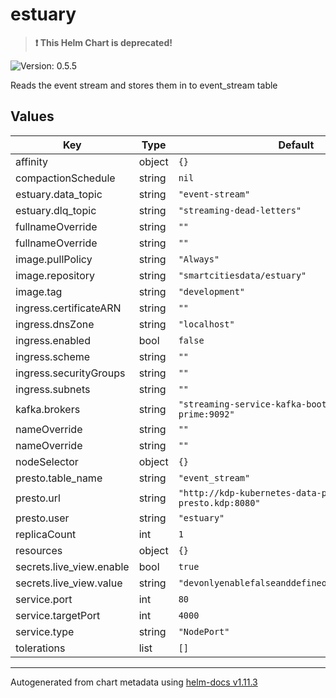 # estuary

> **:exclamation: This Helm Chart is deprecated!**

![Version: 0.5.5](https://img.shields.io/badge/Version-0.5.5-informational?style=flat-square)

Reads the event stream and stores them in to event_stream table

## Values

| Key | Type | Default | Description |
|-----|------|---------|-------------|
| affinity | object | `{}` |  |
| compactionSchedule | string | `nil` |  |
| estuary.data_topic | string | `"event-stream"` |  |
| estuary.dlq_topic | string | `"streaming-dead-letters"` |  |
| fullnameOverride | string | `""` |  |
| fullnameOverride | string | `""` |  |
| image.pullPolicy | string | `"Always"` |  |
| image.repository | string | `"smartcitiesdata/estuary"` |  |
| image.tag | string | `"development"` |  |
| ingress.certificateARN | string | `""` |  |
| ingress.dnsZone | string | `"localhost"` |  |
| ingress.enabled | bool | `false` |  |
| ingress.scheme | string | `""` |  |
| ingress.securityGroups | string | `""` |  |
| ingress.subnets | string | `""` |  |
| kafka.brokers | string | `"streaming-service-kafka-bootstrap.streaming-prime:9092"` |  |
| nameOverride | string | `""` |  |
| nameOverride | string | `""` |  |
| nodeSelector | object | `{}` |  |
| presto.table_name | string | `"event_stream"` |  |
| presto.url | string | `"http://kdp-kubernetes-data-platform-presto.kdp:8080"` |  |
| presto.user | string | `"estuary"` |  |
| replicaCount | int | `1` |  |
| resources | object | `{}` |  |
| secrets.live_view.enable | bool | `true` |  |
| secrets.live_view.value | string | `"devonlyenablefalseanddefineoutofsourceinprod"` |  |
| service.port | int | `80` |  |
| service.targetPort | int | `4000` |  |
| service.type | string | `"NodePort"` |  |
| tolerations | list | `[]` |  |

----------------------------------------------
Autogenerated from chart metadata using [helm-docs v1.11.3](https://github.com/norwoodj/helm-docs/releases/v1.11.3)
